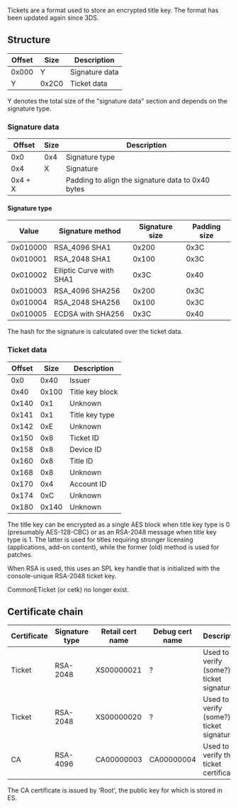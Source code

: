 Tickets are a format used to store an encrypted title key. The format
has been updated again since 3DS.

## Structure

| Offset | Size  | Description    |
| ------ | ----- | -------------- |
| 0x000  | Y     | Signature data |
| Y      | 0x2C0 | Ticket data    |

Y denotes the total size of the "signature data" section and depends on
the signature type.

### Signature data

| Offset  | Size | Description                                       |
| ------- | ---- | ------------------------------------------------- |
| 0x0     | 0x4  | Signature type                                    |
| 0x4     | X    | Signature                                         |
| 0x4 + X |      | Padding to align the signature data to 0x40 bytes |

#### Signature type

| Value    | Signature method         | Signature size | Padding size |
| -------- | ------------------------ | -------------- | ------------ |
| 0x010000 | RSA\_4096 SHA1           | 0x200          | 0x3C         |
| 0x010001 | RSA\_2048 SHA1           | 0x100          | 0x3C         |
| 0x010002 | Elliptic Curve with SHA1 | 0x3C           | 0x40         |
| 0x010003 | RSA\_4096 SHA256         | 0x200          | 0x3C         |
| 0x010004 | RSA\_2048 SHA256         | 0x100          | 0x3C         |
| 0x010005 | ECDSA with SHA256        | 0x3C           | 0x40         |

The hash for the signature is calculated over the ticket data.

### Ticket data

| Offset | Size  | Description     |
| ------ | ----- | --------------- |
| 0x0    | 0x40  | Issuer          |
| 0x40   | 0x100 | Title key block |
| 0x140  | 0x1   | Unknown         |
| 0x141  | 0x1   | Title key type  |
| 0x142  | 0xE   | Unknown         |
| 0x150  | 0x8   | Ticket ID       |
| 0x158  | 0x8   | Device ID       |
| 0x160  | 0x8   | Title ID        |
| 0x168  | 0x8   | Unknown         |
| 0x170  | 0x4   | Account ID      |
| 0x174  | 0xC   | Unknown         |
| 0x180  | 0x140 | Unknown         |

The title key can be encrypted as a single AES block when title key type
is 0 (presumably AES-128-CBC) or as an RSA-2048 message when title key
type is 1. The latter is used for titles requiring stronger licensing
(applications, add-on content), while the former (old) method is used
for patches.

When RSA is used, this uses an SPL key handle that is initialized with
the console-unique RSA-2048 ticket key.

CommonETicket (or cetk) no longer
exist.

## Certificate chain

| Certificate | Signature type | Retail cert name | Debug cert name | Description                              |
| ----------- | -------------- | ---------------- | --------------- | ---------------------------------------- |
| Ticket      | RSA-2048       | XS00000021       | ?               | Used to verify (some?) ticket signatures |
| Ticket      | RSA-2048       | XS00000020       | ?               | Used to verify (some?) ticket signatures |
| CA          | RSA-4096       | CA00000003       | CA00000004      | Used to verify the ticket certificate    |

The CA certificate is issued by 'Root', the public key for which is
stored in ES.
